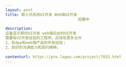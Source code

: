 ```yaml
---                
layout: post       
title: 嵌入式系统UI开发 Web端UI开发
                                招募中
           
description: 
设备显示屏的UI开发 web端后台的UI开发
需要有UI开发经验的工程师，后续有更多合作
1、有App和web端产品的开发经验；
2、良好的沟通能力和契约精神。
     
contenturl: https://pro.lagou.com/project/7653.html      
---                 
```

